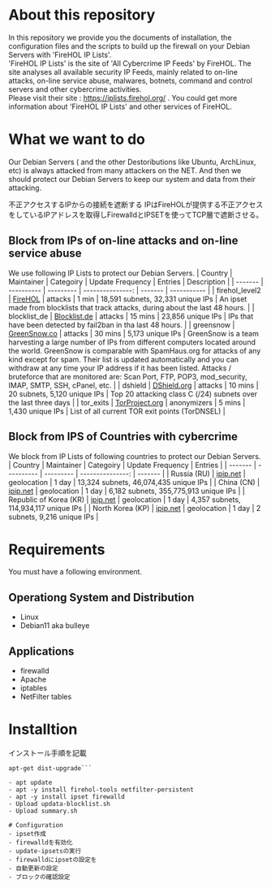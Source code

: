 # About this repository
In this repository we provide you the documents of installation, the configuration files and the scripts to build up the firewall on your Debian Servers with 'FireHOL IP Lists'.  
'FireHOL IP Lists' is the site of 'All Cybercrime IP Feeds' by FireHOL.
The site analyses all available security IP Feeds, mainly related to on-line attacks, on-line service abuse, malwares, botnets, command and control servers and other cybercrime activities.  
Please visit their site : https://iplists.firehol.org/ .
You could get more information about 'FireHOL IP Lists' and other services of FireHOL.

# What we want to do
Our Debian Servers ( and the other Destoributions like Ubuntu, ArchLinux, etc) is always attacked from many attackers on the NET.
And then we should protect our Debian Servers to keep our system and data from their attacking.

不正アクセスするIPからの接続を遮断する
IPはFireHOLが提供する不正アクセスをしているIPアドレスを取得しFirewalldとIPSETを使ってTCP層で遮断させる。

## Block from IPs of on-line attacks and on-line service abuse
We use following IP Lists to protect our Debian Servers.
| Country | Maintainer | Categoiry | Update Frequency | Entries | Description |
| ------- | ---------- | --------- | ---------------: | ------- | ----------- |
| firehol_level2 | [FireHOL](http://iplists.firehol.org/) | attacks | 1 min | 18,591 subnets, 32,331 unique IPs | An ipset made from blocklists that track attacks, during about the last 48 hours. |
| blocklist_de | [Blocklist.de](https://www.blocklist.de/) | attacks | 15 mins | 23,856 unique IPs | IPs that have been detected by fail2ban in tha last 48 hours. |
| greensnow | [GreenSnow.co](https://greensnow.co/) | attacks | 30 mins | 5,173 unique IPs | GreenSnow is a team harvesting a large number of IPs from different computers located around the world. GreenSnow is comparable with SpamHaus.org for attacks of any kind except for spam. Their list is updated automatically and you can withdraw at any time your IP address if it has been listed. Attacks / bruteforce that are monitored are: Scan Port, FTP, POP3, mod_security, IMAP, SMTP, SSH, cPanel, etc. |
| dshield | [DShield.org](https://dshield.org/) | attacks | 10 mins | 20 subnets, 5,120 unique IPs | Top 20 attacking class C (/24) subnets over the last three days |
| tor_exits | [TorProject.org](https://www.torproject.org/) | anonymizers | 5 mins | 1,430 unique IPs | List of all current TOR exit points (TorDNSEL) |

## Block from IPS of Countries with cybercrime
We block from IP Lists of following countries to protect our Debian Servers.
| Country | Maintainer | Categoiry | Update Frequency | Entries |
| ------- | ---------- | --------- | ---------------: | ------- |
| Russia (RU) | [ipip.net](http://ipip.net) | geolocation | 1 day | 13,324 subnets, 46,074,435 unique IPs |
| China (CN) | [ipip.net](http://ipip.net) | geolocation | 1 day | 6,182 subnets, 355,775,913 unique IPs |
| Republic of Korea (KR) | [ipip.net](http://ipip.net) | geolocation | 1 day | 4,357 subnets, 114,934,117 unique IPs |
| North Korea (KP) | [ipip.net](http://ipip.net) | geolocation | 1 day | 2 subnets, 9,216 unique IPs |

# Requirements
You must have a following environment.
## Operationg System and Distribution
- Linux
- Debian11 aka bulleye
## Applications
- firewalld
- Apache
- iptables
- NetFilter tables

# Installtion
インストール手順を記載  
```apt-get update
apt-get dist-upgrade```

- apt update
- apt -y install firehol-tools netfilter-persistent
- apt -y install ipset firewalld
- Upload updata-blocklist.sh
- Upload summary.sh

# Configuration
- ipset作成
- firewalldを有効化
- update-ipsetsの実行
- firewalldにipsetの設定を
- 自動更新の設定
- ブロックの確認設定
